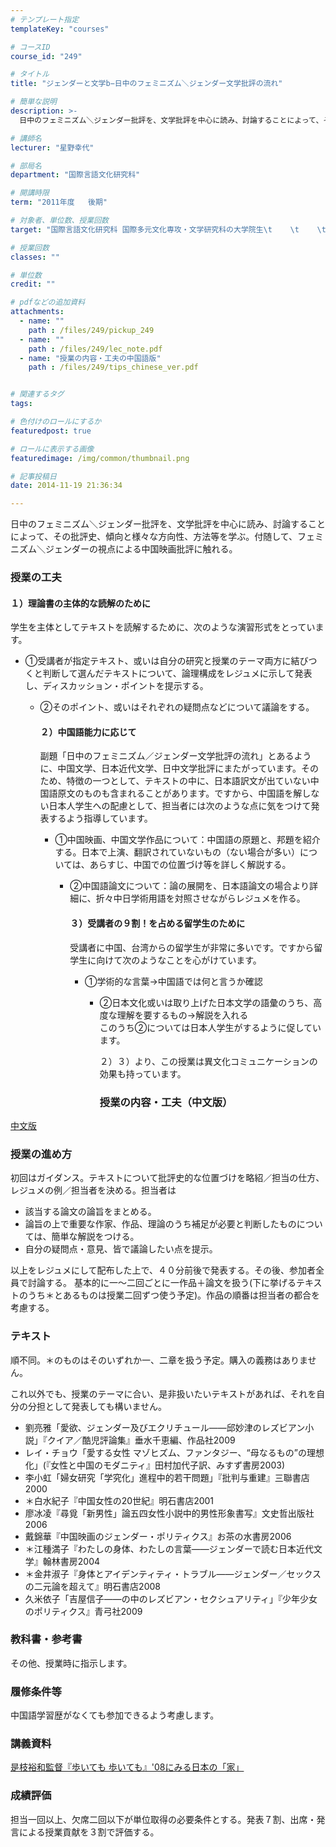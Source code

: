 ```yaml
---
# テンプレート指定
templateKey: "courses"

# コースID
course_id: "249"

# タイトル
title: "ジェンダーと文学b−日中のフェミニズム＼ジェンダー文学批評の流れ"

# 簡単な説明
description: >-
  日中のフェミニズム＼ジェンダー批評を、文学批評を中心に読み、討論することによって、その批評史、傾向と様々な方向性、方法等を学ぶ。付随して、フェミニズム＼ジェンダーの視点による中国映画批評に触れる。...

# 講師名
lecturer: "星野幸代"

# 部局名
department: "国際言語文化研究科"

# 開講時限
term: "2011年度	後期"

# 対象者、単位数、授業回数
target: "国際言語文化研究科 国際多元文化専攻・文学研究科の大学院生\t    \t    \t    \t    2単位、週1回全15回"

# 授業回数
classes: ""

# 単位数
credit: ""

# pdfなどの追加資料
attachments: 
  - name: "" 
    path : /files/249/pickup_249
  - name: "" 
    path : /files/249/lec_note.pdf
  - name: "授業の内容・工夫の中国語版" 
    path : /files/249/tips_chinese_ver.pdf


# 関連するタグ
tags:

# 色付けのロールにするか
featuredpost: true

# ロールに表示する画像
featuredimage: /img/common/thumbnail.png

# 記事投稿日
date: 2014-11-19 21:36:34

---
```

日中のフェミニズム＼ジェンダー批評を、文学批評を中心に読み、討論することによって、その批評史、傾向と様々な方向性、方法等を学ぶ。付随して、フェミニズム＼ジェンダーの視点による中国映画批評に触れる。
### 授業の工夫

#### １）理論書の主体的な読解のために

学生を主体としてテキストを読解するために、次のような演習形式をとっています。

  * ①受講者が指定テキスト、或いは自分の研究と授業のテーマ両方に結びつくと判断して選んだテキストについて、論理構成をレジュメに示して発表し、ディスカッション・ポイントを提示する。 
      * ②そのポイント、或いはそれぞれの疑問点などについて議論をする。  
        #### ２）中国語能力に応じて
        
        副題「日中のフェミニズム／ジェンダー文学批評の流れ」とあるように、中国文学、日本近代文学、日中文学批評にまたがっています。そのため、特徴の一つとして、テキストの中に、日本語訳文が出ていない中国語原文のものも含まれることがあります。ですから、中国語を解しない日本人学生への配慮として、担当者には次のような点に気をつけて発表するよう指導しています。
        
          * ①中国映画、中国文学作品について：中国語の原題と、邦題を紹介する。日本で上演、翻訳されていないもの（ない場合が多い）については、あらすじ、中国での位置づけ等を詳しく解説する。 
              * ②中国語論文について：論の展開を、日本語論文の場合より詳細に、折々中日学術用語を対照させながらレジュメを作る。  
                #### ３）受講者の９割！を占める留学生のために
                
                受講者に中国、台湾からの留学生が非常に多いです。ですから留学生に向けて次のようなことを心がけています。
                
                  * ①学術的な言葉→中国語では何と言うか確認 
                      * ②日本文化或いは取り上げた日本文学の語彙のうち、高度な理解を要するもの→解説を入れる  
                        このうち②については日本人学生がするように促しています。
                        
                        ２）３）より、この授業は異文化コミュニケーションの効果も持っています。
                        
                        ### 授業の内容・工夫（中文版）
                        

[中文版](/files/249/tips_chinese_ver.pdf) 

### 授業の進め方

初回はガイダンス。テキストについて批評史的な位置づけを略紹／担当の仕方、レジュメの例／担当者を決める。担当者は

  * 該当する論文の論旨をまとめる。
  * 論旨の上で重要な作家、作品、理論のうち補足が必要と判断したものについては、簡単な解説をつける。
  * 自分の疑問点・意見、皆で議論したい点を提示。

以上をレジュメにして配布した上で、４０分前後で発表する。その後、参加者全員で討論する。 基本的に一〜二回ごとに一作品＋論文を扱う(下に挙げるテキストのうち＊とあるものは授業二回ずつ使う予定)。作品の順番は担当者の都合を考慮する。

### テキスト

順不同。＊のものはそのいずれか一、二章を扱う予定。購入の義務はありません。

これ以外でも、授業のテーマに合い、是非扱いたいテキストがあれば、それを自分の分担として発表しても構いません。

  * 劉亮雅「愛欲、ジェンダー及びエクリチュール——邱妙津のレズビアン小説」『クイア／酷児評論集』垂水千恵編、作品社2009
  * レイ・チョウ「愛する女性 マゾヒズム、ファンタジー、&ldquo;母なるもの&rdquo;の理想化」(『女性と中国のモダニティ』田村加代子訳、みすず書房2003)
  * 李小虹「婦女研究「学究化」進程中的若干問題」『批判与重建』三聯書店2000 
  * ＊白水紀子『中国女性の20世紀』明石書店2001
  * 廖冰凌『尋覓「新男性」論五四女性小説中的男性形象書写』文史哲出版社2006
  * 戴錦華『中国映画のジェンダー・ポリティクス』お茶の水書房2006
  * ＊江種満子『わたしの身体、わたしの言葉——ジェンダーで読む日本近代文学』翰林書房2004
  * ＊金井淑子『身体とアイデンティティ・トラブル——ジェンダー／セックスの二元論を超えて』明石書店2008
  * 久米依子「吉屋信子——の中のレズビアン・セクシュアリティ」『少年少女のポリティクス』青弓社2009 

### 教科書・参考書

その他、授業時に指示します。

### 履修条件等

中国語学習歴がなくても参加できるよう考慮します。

### 講義資料


[是枝裕和監督『歩いても 歩いても』'08にみる日本の「家」](/files/249/lec_note.pdf) 

### 成績評価

担当一回以上、欠席二回以下が単位取得の必要条件とする。発表７割、出席・発言による授業貢献を３割で評価する。
